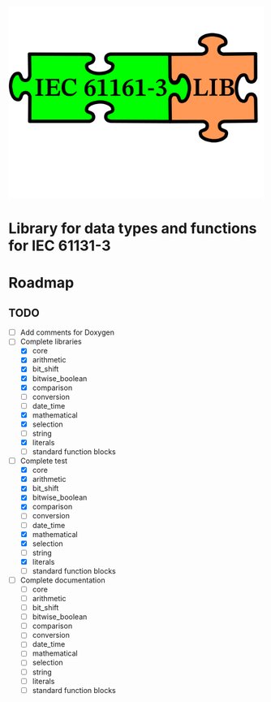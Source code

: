 <p align="center">
  <img src="doc/iec61131-3lib.png" width="640" alt="EC61131LIB">
</p>

# Library for data types and functions for IEC 61131-3

# Roadmap

## TODO
* [ ] Add comments for Doxygen
* [ ] Complete libraries
   * [x] core
   * [x] arithmetic
   * [x] bit_shift
   * [x] bitwise_boolean
   * [x] comparison
   * [ ] conversion
   * [ ] date_time
   * [x] mathematical
   * [x] selection
   * [ ] string
   * [x] literals
   * [ ] standard function blocks
 
* [ ] Complete test
   * [x] core
   * [x] arithmetic
   * [x] bit_shift
   * [x] bitwise_boolean
   * [x] comparison
   * [ ] conversion
   * [ ] date_time
   * [x] mathematical
   * [x] selection
   * [ ] string
   * [x] literals
   * [ ] standard function blocks
   
* [ ] Complete documentation
   * [ ] core
   * [ ] arithmetic
   * [ ] bit_shift
   * [ ] bitwise_boolean
   * [ ] comparison
   * [ ] conversion
   * [ ] date_time
   * [ ] mathematical
   * [ ] selection
   * [ ] string
   * [ ] literals
   * [ ] standard function blocks
